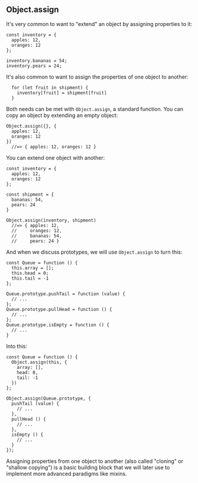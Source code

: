 ## Object.assign

It's very common to want to "extend" an object by assigning properties to it:

    const inventory = {
      apples: 12,
      oranges: 12
    };
    
    inventory.bananas = 54;
    inventory.pears = 24;

It's also common to want to assign the properties of one object to another:

[shallow copy]: https://en.wikipedia.org/wiki/Object_copy#Shallow_copy

      for (let fruit in shipment) {
        inventory[fruit] = shipment[fruit]
      }

Both needs can be met with `Object.assign`, a standard function. You can copy an object by extending an empty object:

    Object.assign({}, {
      apples: 12,
      oranges: 12
    })
      //=> { apples: 12, oranges: 12 }

You can extend one object with another:

    const inventory = {
      apples: 12,
      oranges: 12
    };
    
    const shipment = {
      bananas: 54,
      pears: 24
    }
    
    Object.assign(inventory, shipment)
      //=> { apples: 12,
      //     oranges: 12,
      //     bananas: 54,
      //     pears: 24 }
      
And when we discuss prototypes, we will use `Object.assign` to turn this:

    const Queue = function () {
      this.array = [];
      this.head = 0;
      this.tail = -1
    };
      
    Queue.prototype.pushTail = function (value) {
      // ...
    };
    Queue.prototype.pullHead = function () {
      // ...
    };
    Queue.prototype.isEmpty = function () {
      // ...
    }

Into this:

    const Queue = function () {
      Object.assign(this, {
        array: [],
        head: 0,
        tail: -1
      })
    };
      
    Object.assign(Queue.prototype, {
      pushTail (value) {
        // ...
      },
      pullHead () {
        // ...
      },
      isEmpty () {
        // ...
      }      
    });
    
Assigning properties from one object to another (also called "cloning" or "shallow copying") is a basic building block that we will later use to implement more advanced paradigms like mixins.
